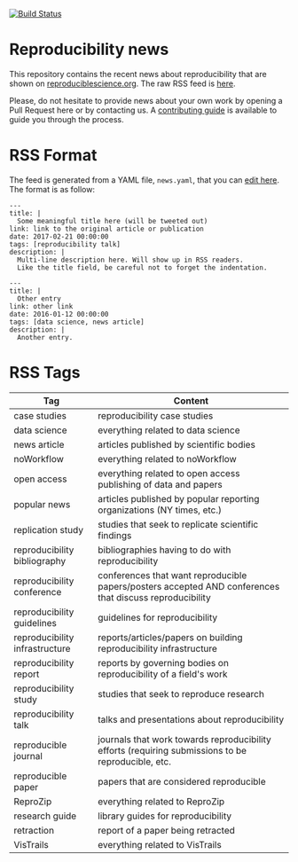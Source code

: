 [![Build Status](https://travis-ci.org/ViDA-NYU/reproducibility-news.svg?branch=master)](https://travis-ci.org/ViDA-NYU/reproducibility-news)

Reproducibility news
====================

This repository contains the recent news about reproducibility that are shown on [reproduciblescience.org](https://reproduciblescience.org/). The raw RSS feed is [here](https://vida-nyu.github.io/reproducibility-news/feed.rss).

Please, do not hesitate to provide news about your own work by opening a Pull Request here or by contacting us. A [contributing guide](CONTRIBUTING.md) is available to guide you through the process.

RSS Format
==========

The feed is generated from a YAML file, `news.yaml`, that you can [edit here](https://github.com/ViDA-NYU/reproducibility-news/edit/master/news.yaml). The format is as follow:

```
---
title: |
  Some meaningful title here (will be tweeted out)
link: link to the original article or publication
date: 2017-02-21 00:00:00
tags: [reproducibility talk]
description: |
  Multi-line description here. Will show up in RSS readers.
  Like the title field, be careful not to forget the indentation.

---
title: |
  Other entry
link: other link
date: 2016-01-12 00:00:00
tags: [data science, news article]
description: |
  Another entry.
```

RSS Tags
========
| Tag | Content |
|--------------------------------|---------------------------------------------------------------------------------------------------------|
| case studies | reproducibility case studies |
| data science | everything related to data science |
| news article | articles published by scientific bodies |
| noWorkflow | everything related to noWorkflow |
| open access | everything related to open access publishing of data and papers |
| popular news | articles published by popular reporting organizations (NY times, etc.) |
| replication study | studies that seek to replicate scientific findings |
| reproducibility bibliography | bibliographies having to do with reproducibility |
| reproducibility conference | conferences that want reproducible papers/posters accepted AND conferences that discuss reproducibility |
| reproducibility guidelines | guidelines for reproducibility |
| reproducibility infrastructure | reports/articles/papers on building reproducibility infrastructure |
| reproducibility report | reports by governing bodies on reproducibility of a field's work |
| reproducibility study | studies that seek to reproduce research |
| reproducibility talk | talks and presentations about reproducibility |
| reproducible journal | journals that work towards reproducibility efforts (requiring submissions to be reproducible, etc. |
| reproducible paper | papers that are considered reproducible |
| ReproZip | everything related to ReproZip |
| research guide | library guides for reproducibility |
| retraction | report of a paper being retracted |
| VisTrails | everything related to VisTrails |
